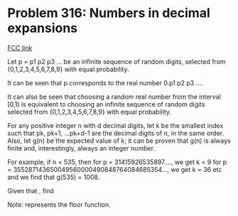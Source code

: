 # Problem 316: Numbers in decimal expansions

[FCC link](https://www.freecodecamp.org/learn/coding-interview-prep/project-euler/problem-316-numbers-in-decimal-expansions)

Let p = p1 p2 p3 ... be an infinite sequence of random digits, selected from
{0,1,2,3,4,5,6,7,8,9} with equal probability.

It can be seen that p corresponds to the real number 0.p1 p2 p3 ....

It can also be seen that choosing a random real number from the interval \[0,1)
is equivalent to choosing an infinite sequence of random digits selected from
{0,1,2,3,4,5,6,7,8,9} with equal probability.

For any positive integer n with d decimal digits, let k be the smallest index
such that pk, pk+1, ...pk+d-1 are the decimal digits of n, in the same order.
Also, let g(n) be the expected value of k; it can be proven that g(n) is always
finite and, interestingly, always an integer number.

For example, if n = 535, then for p = 31415926535897...., we get k = 9 for p =
355287143650049560000490848764084685354..., we get k = 36 etc and we find that
g(535) = 1008.

Given that , find

Note: represents the floor function.
